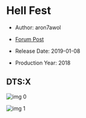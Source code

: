 # Hell Fest

* Author: aron7awol

* [Forum Post](https://www.avsforum.com/threads/bass-eq-for-filtered-movies.2995212/post-57365062)

* Release Date: 2019-01-08
* Production Year: 2018

## DTS:X

![img 0](https://i.imgur.com/1WyAi6k.jpg)

![img 1](https://i.imgur.com/z634hqF.jpg)

